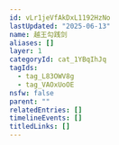 ```yaml
---
id: vLr1jeVfAkDxL1192HzNo
lastUpdated: "2025-06-13"
name: 越王勾践剑
aliases: []
layer: 1
categoryId: cat_1YBqIhJq
tagIds:
  - tag_L83OWV8g
  - tag_VAOxUoOE
nsfw: false
parent: ""
relatedEntries: []
timelineEvents: []
titledLinks: []
---
```


